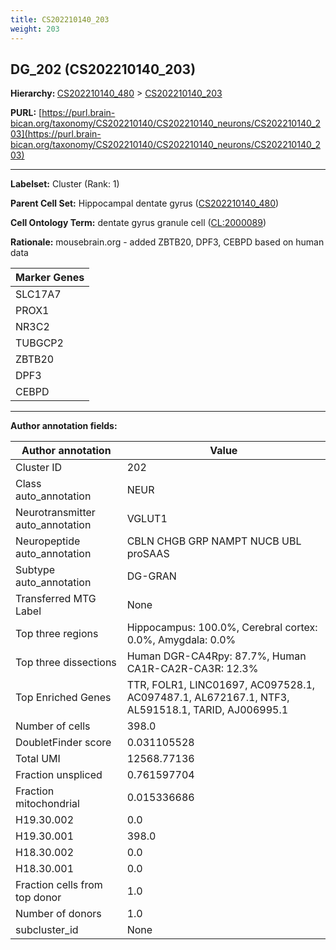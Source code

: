 ```yaml
---
title: CS202210140_203
weight: 203
---
```

## DG_202 (CS202210140_203)
<b>Hierarchy: </b>
[CS202210140_480](../CS202210140_480) >
[CS202210140_203](../CS202210140_203)

**PURL:** [https://purl.brain-bican.org/taxonomy/CS202210140/CS202210140_neurons/CS202210140_203](https://purl.brain-bican.org/taxonomy/CS202210140/CS202210140_neurons/CS202210140_203)

---


**Labelset:** Cluster (Rank: 1)

**Parent Cell Set:** Hippocampal dentate gyrus ([CS202210140_480](../CS202210140_480))



**Cell Ontology Term:**  dentate gyrus granule cell ([CL:2000089](https://www.ebi.ac.uk/ols/ontologies/cl/terms?obo_id=CL:2000089)) 

**Rationale:** mousebrain.org - added ZBTB20, DPF3, CEBPD based on human data

[MARKER GENES.]: #


| Marker Genes |
|--------------|
|SLC17A7|
|PROX1|
|NR3C2|
|TUBGCP2|
|ZBTB20|
|DPF3|
|CEBPD|

---

[TRANSFERRED ANNOTATIONS.]: #


[AUTHOR ANNOTATION FIELDS.]: #


**Author annotation fields:**

| Author annotation | Value |
|-------------------|-------|
|Cluster ID|202|
|Class auto_annotation|NEUR|
|Neurotransmitter auto_annotation|VGLUT1|
|Neuropeptide auto_annotation|CBLN CHGB GRP NAMPT NUCB UBL proSAAS|
|Subtype auto_annotation|DG-GRAN|
|Transferred MTG Label|None|
|Top three regions|Hippocampus: 100.0%, Cerebral cortex: 0.0%, Amygdala: 0.0%|
|Top three dissections|Human DGR-CA4Rpy: 87.7%, Human CA1R-CA2R-CA3R: 12.3%|
|Top Enriched Genes|TTR, FOLR1, LINC01697, AC097528.1, AC097487.1, AL672167.1, NTF3, AL591518.1, TARID, AJ006995.1|
|Number of cells|398.0|
|DoubletFinder score|0.031105528|
|Total UMI|12568.77136|
|Fraction unspliced|0.761597704|
|Fraction mitochondrial|0.015336686|
|H19.30.002|0.0|
|H19.30.001|398.0|
|H18.30.002|0.0|
|H18.30.001|0.0|
|Fraction cells from top donor|1.0|
|Number of donors|1.0|
|subcluster_id|None|
